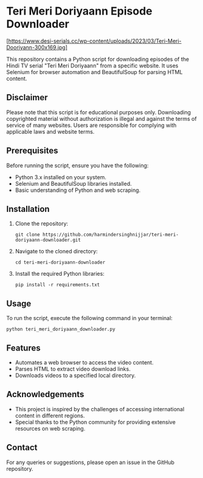 # Teri Meri Doriyaann Episode Downloader

[https://www.desi-serials.cc/wp-content/uploads/2023/03/Teri-Meri-Dooriyann-300x169.jpg]

This repository contains a Python script for downloading episodes of the Hindi TV serial "Teri Meri Doriyaann" from a specific website. It uses Selenium for browser automation and BeautifulSoup for parsing HTML content.

## Disclaimer

Please note that this script is for educational purposes only. Downloading copyrighted material without authorization is illegal and against the terms of service of many websites. Users are responsible for complying with applicable laws and website terms.

## Prerequisites

Before running the script, ensure you have the following:

- Python 3.x installed on your system.
- Selenium and BeautifulSoup libraries installed.
- Basic understanding of Python and web scraping.

## Installation

1. Clone the repository:

   ```
   git clone https://github.com/harmindersinghnijjar/teri-meri-doriyaann-downloader.git
   ```

2. Navigate to the cloned directory:

   ```
   cd teri-meri-doriyaann-downloader
   ```

3. Install the required Python libraries:

   ```
   pip install -r requirements.txt
   ```

## Usage

To run the script, execute the following command in your terminal:

```
python teri_meri_doriyaann_downloader.py
```

## Features

- Automates a web browser to access the video content.
- Parses HTML to extract video download links.
- Downloads videos to a specified local directory.

## Acknowledgements

- This project is inspired by the challenges of accessing international content in different regions.
- Special thanks to the Python community for providing extensive resources on web scraping.

## Contact

For any queries or suggestions, please open an issue in the GitHub repository.
